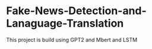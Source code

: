 # Fake-News-Detection-and-Lanaguage-Translation
This project is build using GPT2 and Mbert and LSTM 
